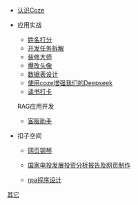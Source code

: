 * [认识Coze](README)

* 应用实战
  * [姓名打分](nameScore)
  * [开发任务拆解](workTaskSplit)
  * [装修大师](houseDesinger)
  * [爆改头像](headDesign)
  * [数据表设计](dbTableDesign)
  * [使用coze增强我们的Deepseek](cozeDeepSeek)
  * [读书打卡](xcDaKa.md)
  
  RAG应用开发
  
  - [客服助手](customerHelper)

- 扣子空间
  - [网页钢琴](https://space.coze.cn/share/7494583985717182515?share_id=7494582118870401087&secret=prpsQJV5)
  
  -  [国家电投发展投资分析报告及网页制作](https://space.coze.cn/share/7494598963371360293?share_id=7494583469914406922&secret=6dX8V6gT&from=landingpage)
  
  - [rpa程序设计](rpa)

[其它](other)
